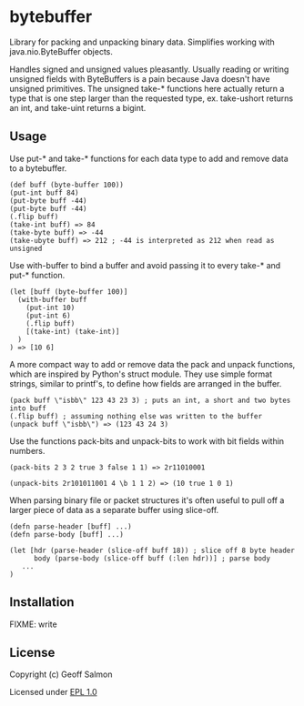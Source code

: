 # bytebuffer

Library for packing and unpacking binary data. Simplifies working
with java.nio.ByteBuffer objects.

Handles signed and unsigned values pleasantly. Usually reading or
writing unsigned fields with ByteBuffers is a pain because Java
doesn't have unsigned primitives. The unsigned take-* functions here
actually return a type that is one step larger than the requested
type, ex. take-ushort returns an int, and take-uint returns a
bigint. 

## Usage

Use put-* and take-* functions for each data type to add and remove
data to a bytebuffer.

    (def buff (byte-buffer 100))
    (put-int buff 84)
    (put-byte buff -44)
    (put-byte buff -44)
    (.flip buff)
    (take-int buff) => 84
    (take-byte buff) => -44
    (take-ubyte buff) => 212 ; -44 is interpreted as 212 when read as unsigned

Use with-buffer to bind a buffer and avoid passing it to every take-*
and put-* function.

    (let [buff (byte-buffer 100)]
      (with-buffer buff
        (put-int 10)
        (put-int 6)
        (.flip buff)
        [(take-int) (take-int)]
      )
    ) => [10 6]

A more compact way to add or remove data the pack and unpack
functions, which are inspired by Python's struct module. They use
simple format strings, similar to printf's, to define how fields are
arranged in the buffer.

    (pack buff \"isbb\" 123 43 23 3) ; puts an int, a short and two bytes into buff
    (.flip buff) ; assuming nothing else was written to the buffer
    (unpack buff \"isbb\") => (123 43 24 3)

Use the functions pack-bits and unpack-bits to work with bit fields
within numbers.

    (pack-bits 2 3 2 true 3 false 1 1) => 2r11010001

    (unpack-bits 2r101011001 4 \b 1 1 2) => (10 true 1 0 1)

When parsing binary file or packet structures it's often useful to
pull off a larger piece of data as a separate buffer using slice-off.

    (defn parse-header [buff] ...)
    (defn parse-body [buff] ...)

    (let [hdr (parse-header (slice-off buff 18)) ; slice off 8 byte header
          body (parse-body (slice-off buff (:len hdr))] ; parse body
       ...
    )

## Installation

FIXME: write

## License

Copyright (c) Geoff Salmon

Licensed under [EPL 1.0](http://www.eclipse.org/legal/epl-v10.html)
